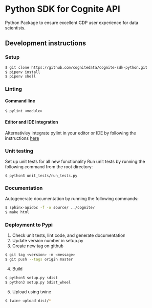 Python SDK for Cognite API
==========================
Python Package to ensure excellent CDP user experience for data scientists.

## Development instructions
### Setup
```bash
$ git clone https://github.com/cognitedata/cognite-sdk-python.git
$ pipenv install
$ pipenv shell
```

### Linting
#### Command line
`$ pylint <module>`
#### Editor and IDE Integration
Alternativley integrate pylint in your editor or IDE by following the instructions [here](https://docs.pylint.org/en/1.6.0/ide-integration.html)

### Unit testing
Set up unit tests for all new functionality
Run unit tests by running the following command from the root directory:

`$ python3 unit_tests/run_tests.py`
### Documentation
Autogenerate documentation by running the following commands:
```bash
$ sphinx-apidoc -f -o source/ ../cognite/
$ make html
```

### Deployment to Pypi
1. Check unit tests, lint code, and generate documentation
2. Update version number in setup.py
3. Create new tag on github
```bash
$ git tag <version> -m <message>
$ git push --tags origin master
```
4. Build
```bash
$ python3 setup.py sdist
$ python3 setup.py bdist_wheel
```
5. Upload using twine
```bash
$ twine upload dist/*
```

